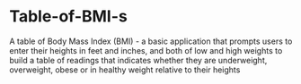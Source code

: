 # Table-of-BMI-s
A table of Body Mass Index (BMI) - a basic application          that prompts users to enter their heights in feet and inches, and both          of low and high weights to build a table of readings that indicates          whether they are underweight, overweight, obese or in healthy weight          relative to their heights
